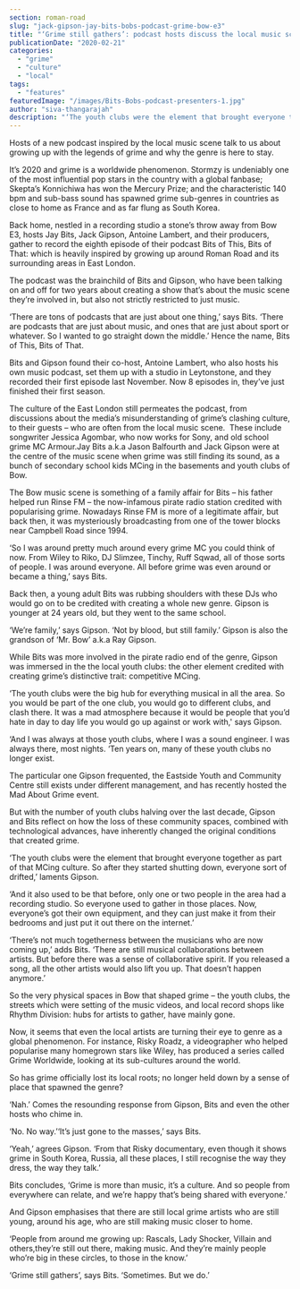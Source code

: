 ```yaml
---
section: roman-road
slug: "jack-gipson-jay-bits-bobs-podcast-grime-bow-e3"
title: "‘Grime still gathers’: podcast hosts discuss the local music scene"
publicationDate: "2020-02-21"
categories: 
  - "grime"
  - "culture"
  - "local"
tags: 
  - "features"
featuredImage: "/images/Bits-Bobs-podcast-presenters-1.jpg"
author: "siva-thangarajah"
description: "‘The youth clubs were the element that brought everyone together as part of that MCing culture. So after they started shutting down, everyone sort of drifted,’ laments Gipson."
---
```


Hosts of a new podcast inspired by the local music scene talk to us about growing up with the legends of grime and why the genre is here to stay.

It’s 2020 and grime is a worldwide phenomenon. Stormzy is undeniably one of the most influential pop stars in the country with a global fanbase; Skepta’s Konnichiwa has won the Mercury Prize; and the characteristic 140 bpm and sub-bass sound has spawned grime sub-genres in countries as close to home as France and as far flung as South Korea.

Back home, nestled in a recording studio a stone’s throw away from Bow E3, hosts Jay Bits, Jack Gipson, Antoine Lambert, and their producers, gather to record the eighth episode of their podcast Bits of This, Bits of That: which is heavily inspired by growing up around Roman Road and its surrounding areas in East London.

The podcast was the brainchild of Bits and Gipson, who have been talking on and off for two years about creating a show that’s about the music scene they’re involved in, but also not strictly restricted to just music.

‘There are tons of podcasts that are just about one thing,’ says Bits. ‘There are podcasts that are just about music, and ones that are just about sport or whatever. So I wanted to go straight down the middle.’ Hence the name, Bits of This, Bits of That.

Bits and Gipson found their co-host, Antoine Lambert, who also hosts his own music podcast, set them up with a studio in Leytonstone, and they recorded their first episode last November. Now 8 episodes in, they’ve just finished their first season.

The culture of the East London still permeates the podcast, from discussions about the media’s misunderstanding of grime’s clashing culture, to their guests – who are often from the local music scene.  These include songwriter Jessica Agombar, who now works for Sony, and old school grime MC Armour.Jay Bits a.k.a Jason Balfourth and Jack Gipson were at the centre of the music scene when grime was still finding its sound, as a bunch of secondary school kids MCing in the basements and youth clubs of Bow.

The Bow music scene is something of a family affair for Bits – his father helped run Rinse FM – the now-infamous pirate radio station credited with popularising grime. Nowadays Rinse FM is more of a legitimate affair, but back then, it was mysteriously broadcasting from one of the tower blocks near Campbell Road since 1994.

‘So I was around pretty much around every grime MC you could think of now. From Wiley to Riko, DJ Slimzee, Tinchy, Ruff Sqwad, all of those sorts of people. I was around everyone. All before grime was even around or became a thing,’ says Bits.

Back then, a young adult Bits was rubbing shoulders with these DJs who would go on to be credited with creating a whole new genre. Gipson is younger at 24 years old, but they went to the same school.

‘We’re family,’ says Gipson. ‘Not by blood, but still family.’ Gipson is also the grandson of ‘Mr. Bow’ a.k.a Ray Gipson.

While Bits was more involved in the pirate radio end of the genre, Gipson was immersed in the the local youth clubs: the other element credited with creating grime’s distinctive trait: competitive MCing.

‘The youth clubs were the big hub for everything musical in all the area. So you would be part of the one club, you would go to different clubs, and clash there. It was a mad atmosphere because it would be people that you’d hate in day to day life you would go up against or work with,' says Gipson.

‘And I was always at those youth clubs, where I was a sound engineer. I was always there, most nights. ‘Ten years on, many of these youth clubs no longer exist.

The particular one Gipson frequented, the Eastside Youth and Community Centre still exists under different management, and has recently hosted the Mad About Grime event.

But with the number of youth clubs halving over the last decade, Gipson and Bits reflect on how the loss of these community spaces, combined with technological advances, have inherently changed the original conditions that created grime.

‘The youth clubs were the element that brought everyone together as part of that MCing culture. So after they started shutting down, everyone sort of drifted,’ laments Gipson.

‘And it also used to be that before, only one or two people in the area had a recording studio. So everyone used to gather in those places. Now, everyone’s got their own equipment, and they can just make it from their bedrooms and just put it out there on the internet.’

‘There’s not much togetherness between the musicians who are now coming up,’ adds Bits. ‘There are still musical collaborations between artists. But before there was a sense of collaborative spirit. If you released a song, all the other artists would also lift you up. That doesn’t happen anymore.’

So the very physical spaces in Bow that shaped grime – the youth clubs, the streets which were setting of the music videos, and local record shops like Rhythm Division: hubs for artists to gather, have mainly gone.

Now, it seems that even the local artists are turning their eye to genre as a global phenomenon. For instance, Risky Roadz, a videographer who helped popularise many homegrown stars like Wiley, has produced a series called Grime Worldwide, looking at its sub-cultures around the world.

So has grime officially lost its local roots; no longer held down by a sense of place that spawned the genre?

‘Nah.’ Comes the resounding response from Gipson, Bits and even the other hosts who chime in.  

‘No. No way.’‘It’s just gone to the masses,’ says Bits.

‘Yeah,’ agrees Gipson. ‘From that Risky documentary, even though it shows grime in South Korea, Russia, all these places, I still recognise the way they dress, the way they talk.’

Bits concludes, ‘Grime is more than music, it’s a culture. And so people from everywhere can relate, and we’re happy that’s being shared with everyone.’

And Gipson emphasises that there are still local grime artists who are still young, around his age, who are still making music closer to home.

‘People from around me growing up: Rascals, Lady Shocker, Villain and others,they’re still out there, making music. And they’re mainly people who’re big in these circles, to those in the know.’

‘Grime still gathers’, says Bits. ‘Sometimes. But we do.’
